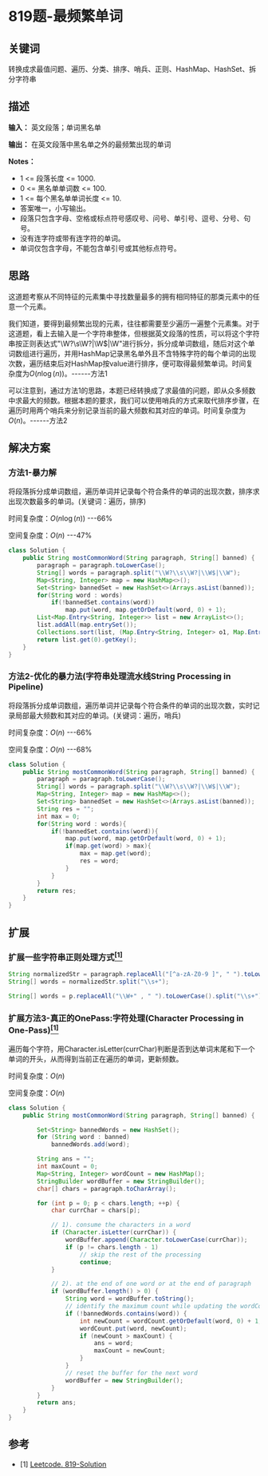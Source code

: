 # 819题-最频繁单词

## 关键词

转换成求最值问题、遍历、分类、排序、哨兵、正则、HashMap、HashSet、拆分字符串

## 描述

**输入：** 英文段落；单词黑名单

**输出：** 在英文段落中黑名单之外的最频繁出现的单词

**Notes：**

- 1 <= 段落长度 <= 1000.
- 0 <= 黑名单单词数 <= 100.
- 1 <= 每个黑名单单词长度 <= 10.
- 答案唯一，小写输出。
- 段落只包含字母、空格或标点符号感叹号、问号、单引号、逗号、分号、句号。
- 没有连字符或带有连字符的单词。
- 单词仅包含字母，不能包含单引号或其他标点符号。

## 思路

这道题考察从不同特征的元素集中寻找数量最多的拥有相同特征的那类元素中的任意一个元素。

我们知道，要得到最频繁出现的元素，往往都需要至少遍历一遍整个元素集。对于这道题，看上去输入是一个字符串整体，但根据英文段落的性质，可以将这个字符串按正则表达式"\W?\s\W?|\W\$|\W"进行拆分，拆分成单词数组，随后对这个单词数组进行遍历，并用HashMap记录黑名单外且不含特殊字符的每个单词的出现次数，遍历结束后对HashMap按value进行排序，便可取得最频繁单词。时间复杂度为$O(n\log(n))$。------方法1

可以注意到，通过方法1的思路，本题已经转换成了求最值的问题，即从众多频数中求最大的频数。根据本题的要求，我们可以使用哨兵的方式来取代排序步骤，在遍历时用两个哨兵来分别记录当前的最大频数和其对应的单词。时间复杂度为$O(n)$。------方法2

## 解决方案

### 方法1-暴力解

将段落拆分成单词数组，遍历单词并记录每个符合条件的单词的出现次数，排序求出现次数最多的单词。(关键词：遍历，排序)

时间复杂度：$O(n\log(n))$   ---66%

空间复杂度：$O(n)$   ---47%

``` java
class Solution {
    public String mostCommonWord(String paragraph, String[] banned) {
        paragraph = paragraph.toLowerCase();
        String[] words = paragraph.split("\\W?\\s\\W?|\\W$|\\W");
        Map<String, Integer> map = new HashMap<>();
        Set<String> bannedSet = new HashSet<>(Arrays.asList(banned));
        for(String word : words)
            if(!bannedSet.contains(word))
                map.put(word, map.getOrDefault(word, 0) + 1);
        List<Map.Entry<String, Integer>> list = new ArrayList<>();
        list.addAll(map.entrySet());
        Collections.sort(list, (Map.Entry<String, Integer> o1, Map.Entry<String, Integer> o2) -> o2.getValue() - o1.getValue());
        return list.get(0).getKey();
    }
}
```

### 方法2-优化的暴力法(字符串处理流水线String Processing in Pipeline)

将段落拆分成单词数组，遍历单词并记录每个符合条件的单词的出现次数，实时记录局部最大频数和其对应的单词。(关键词：遍历，哨兵)

时间复杂度：$O(n)$   ---66%

空间复杂度：$O(n)$   ---68%

``` java
class Solution {
    public String mostCommonWord(String paragraph, String[] banned) {
        paragraph = paragraph.toLowerCase();
        String[] words = paragraph.split("\\W?\\s\\W?|\\W$|\\W");
        Map<String, Integer> map = new HashMap<>();
        Set<String> bannedSet = new HashSet<>(Arrays.asList(banned));
        String res = "";
        int max = 0;
        for(String word : words){
            if(!bannedSet.contains(word)){
                map.put(word, map.getOrDefault(word, 0) + 1);
                if(map.get(word) > max){
                    max = map.get(word);
                    res = word;
                }
            }
        }
        return res;
    }
}
```

## 扩展

### 扩展一些字符串正则处理方式[$^{[1]}$](#refer-anchor-1)

``` java
String normalizedStr = paragraph.replaceAll("[^a-zA-Z0-9 ]", " ").toLowerCase();
String[] words = normalizedStr.split("\\s+");

String[] words = p.replaceAll("\\W+" , " ").toLowerCase().split("\\s+");
```

### 扩展方法3-真正的OnePass:字符处理(Character Processing in One-Pass)[$^{[1]}$](#refer-anchor-1)

遍历每个字符，用Character.isLetter(currChar)判断是否到达单词末尾和下一个单词的开头，从而得到当前正在遍历的单词，更新频数。

时间复杂度：$O(n)$

空间复杂度：$O(n)$

``` java
class Solution {
    public String mostCommonWord(String paragraph, String[] banned) {

        Set<String> bannedWords = new HashSet();
        for (String word : banned)
            bannedWords.add(word);

        String ans = "";
        int maxCount = 0;
        Map<String, Integer> wordCount = new HashMap();
        StringBuilder wordBuffer = new StringBuilder();
        char[] chars = paragraph.toCharArray();

        for (int p = 0; p < chars.length; ++p) {
            char currChar = chars[p];

            // 1). consume the characters in a word
            if (Character.isLetter(currChar)) {
                wordBuffer.append(Character.toLowerCase(currChar));
                if (p != chars.length - 1)
                    // skip the rest of the processing
                    continue;
            }

            // 2). at the end of one word or at the end of paragraph
            if (wordBuffer.length() > 0) {
                String word = wordBuffer.toString();
                // identify the maximum count while updating the wordCount table.
                if (!bannedWords.contains(word)) {
                    int newCount = wordCount.getOrDefault(word, 0) + 1;
                    wordCount.put(word, newCount);
                    if (newCount > maxCount) {
                        ans = word;
                        maxCount = newCount;
                    }
                }
                // reset the buffer for the next word
                wordBuffer = new StringBuilder();
            }
        }
        return ans;
    }
}
```

## 参考

<div id="refer-anchor-1"></div>

- [1] [Leetcode. 819-Solution](https://leetcode.com/problems/most-common-word/solution/)
